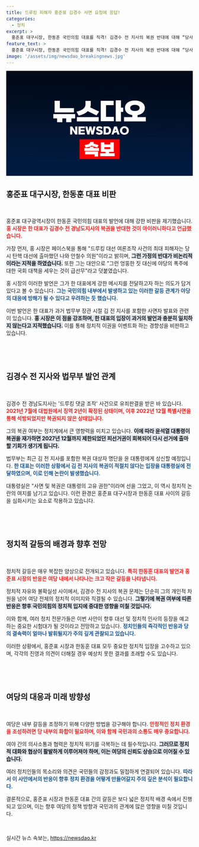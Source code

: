 ```yaml
---
title: 드루킹 피해자 홍준표 김경수 사면 요청에 응답!
categories:
  - 정치
excerpt: >
  홍준표 대구시장, 한동훈 국민의힘 대표를 직격! 김경수 전 지사의 복권 반대에 대해 “당사자가 사면해 줬던 인물”이라며 경고했다. 국회 대책보다 중요한 이치 없는 주장을 비판하며 파장이 예상된다. 클릭해서 자세히 알아보세요!
feature_text: >
  홍준표 대구시장, 한동훈 국민의힘 대표를 직격! 김경수 전 지사의 복권 반대에 대해 “당사자가 사면해 줬던 인물”이라며 경고했다. 국회 대책보다 중요한 이치 없는 주장을 비판하며 파장이 예상된다. 클릭해서 자세히 알아보세요!
image: '/assets/img/newsdao_breakingnews.jpg'
---
```


<p><img src="/assets/img/newsdao_breakingnews.jpg" alt="koreaapp 속보" /></p>

<h2 data-ke-size="size26">홍준표 대구시장, 한동훈 대표 비판</h2>

<p data-ke-size="size16">&nbsp;</p>

<p>홍준표 대구광역시장이 한동훈 국민의힘 대표의 발언에 대해 강한 비판을 제기했습니다. <b><span style="color: #ee2323;">홍 시장은 한 대표가 김경수 전 경남도지사의 복권을 반대한 것이 아이러니하다고 언급했습니다.</span></b> </p>

<p>가장 먼저, 홍 시장은 페이스북을 통해 "드루킹 대선 여론조작 사건의 최대 피해자는 당시 탄핵 대선에 출마했던 나와 안철수 의원"이라고 밝히며, <b><span style="background-color: #21538527;">그런 가정의 반대가 비논리적이라는 지적을 하였습니다.</span></b> 또한 그는 대안으로 "그런 엉뚱한 짓 대신에 야당의 폭주에 대한 국회 대책을 세우는 것이 급선무"라고 덧붙였습니다. </p>

<p>홍 시장의 이러한 발언은 그가 한 대표에게 강한 메시지를 전달하고자 하는 의도가 담겨있다고 볼 수 있습니다. <b><span style="color: #1a5490;">그는 국민의힘 내부에서 발생하고 있는 이러한 갈등 관계가 야당의 대응에 방해가 될 수 있다고 우려하는 듯 했습니다.</span></b> </p>

<p>이번 발언은 한 대표가 과거 법무부 장관 시절 김 전 지사를 포함한 사면자 발표와 관련이 있습니다. <b><span style="background-color: #21538527;">홍 시장은 이 점을 강조하며, 한 대표의 입장이 과거의 발언과 충분히 일치하지 않는다고 지적했습니다.</span></b> 이를 통해 정치적 이권을 이벤트화 하는 경향성을 비판하고 있습니다. </p>

<p data-ke-size="size16">&nbsp;</p>

<p data-ke-size="size16">&nbsp;</p>

<h2 data-ke-size="size26">김경수 전 지사와 법무부 발언 관계</h2>

<p data-ke-size="size16">&nbsp;</p>

<p>김경수 전 경남도지사는 '드루킹 댓글 조작' 사건으로 유죄판결을 받은 바 있습니다. <b><span style="color: #ee2323;">2021년 7월에 대법원에서 징역 2년이 확정된 상태이며, 이후 2022년 12월 특별사면을 통해 석방되었지만 복권되지 않은 상태입니다.</span></b></p>

<p>그의 복권 여부는 정치계에서 큰 영향력을 미치고 있습니다. <b><span style="background-color: #21538527;">이에 따라 윤석열 대통령이 복권을 재가하면 2027년 12월까지 제한되었던 피선거권이 회복되어 다시 선거에 출마할 기회가 생기게 됩니다.</span></b> </p>

<p>법무부는 최근 김 전 지사를 포함한 복권 대상자 명단을 윤 대통령에게 상신할 예정입니다. <b><span style="color: #1a5490;">한 대표는 이러한 상황에서 김 전 지사의 복권이 적절치 않다는 입장을 대통령실에 전달하였으며, 이로 인해 논란이 발생했습니다.</span></b> </p>

<p>대통령실은 "사면 및 복권은 대통령의 고유 권한"이라며 선을 그었고, 이 역시 정치적 논란의 여지를 남기고 있습니다. 이런 환경은 홍준표 대구시장과 한동훈 대표 사이의 갈등을 심화시키는 요소로 작용하고 있습니다. </p>

<p data-ke-size="size16">&nbsp;</p>

<p data-ke-size="size16">&nbsp;</p>

<h2 data-ke-size="size26">정치적 갈등의 배경과 향후 전망</h2>

<p data-ke-size="size16">&nbsp;</p>

<p>정치적 갈등은 매우 복잡한 양상으로 전개되고 있습니다. <b><span style="color: #ee2323;">특히 한동훈 대표의 발언과 홍준표 시장의 반응은 여당 내에서 나타나는 크고 작은 갈등을 나타냅니다.</span></b> </p>

<p>정치적 자유와 불확실성 사이에서, 김경수 전 지사의 복권 문제는 단순히 그의 개인적 차원을 넘어 여당 전체의 정치적 이미지와 직결될 수 있습니다. <b><span style="background-color: #21538527;">그렇기에 복권 여부에 따른 반응은 향후 국민의힘의 정치적 입지에 중대한 영향을 미칠 것입니다.</span></b> </p>

<p>이와 함께, 여러 정치 전문가들은 이번 사안이 향후 대선 및 정치적 인사의 등장을 예고하는 중요한 시험대가 될 것이라고 전망하고 있습니다. <b><span style="color: #1a5490;">정치인들의 즉각적인 반응과 당의 결속력이 얼마나 발휘될지가 주의 깊게 관찰되고 있습니다.</span></b> </p>

<p>이러한 상황에서, 홍준표 시장과 한동훈 대표 모두 중요한 정치적 입장을 고수하고 있으며, 각각의 진영과 의견이 더해질 경우 예상치 못한 결과를 초래할 수도 있습니다. </p>

<p data-ke-size="size16">&nbsp;</p>

<p data-ke-size="size16">&nbsp;</p>

<h2 data-ke-size="size26">여당의 대응과 미래 방향성</h2>

<p data-ke-size="size16">&nbsp;</p>

<p>여당은 내부 갈등을 조정하기 위해 다양한 방법을 강구해야 합니다. <b><span style="color: #ee2323;">안정적인 정치 환경을 조성하려면 당 내부의 화합이 필요하며, 이와 함께 국민과의 소통도 매우 중요합니다.</span></b> </p>

<p>여야 간의 의사소통과 협력은 정치적 위기를 극복하는 데 필수적입니다. <b><span style="background-color: #21538527;">그러므로 정치적 대화와 협상이 활발하게 이루어져야 하며, 이는 여당의 신뢰도 상승으로 이어질 수 있습니다.</span></b> </p>

<p>여러 정치인들의 목소리와 의견은 국민들의 감정과도 밀접하게 연결되어 있습니다. <b><span style="color: #1a5490;">따라서 이 사안에서의 반응이 향후 정치 환경을 어떻게 만들어갈지 주의 깊은 분석이 필요합니다.</span></b> </p>

<p>결론적으로, 홍준표 시장과 한동훈 대표 간의 갈등은 보다 넓은 정치적 배경 속에서 진행되고 있으며, 이는 향후 여당의 정책 방향과 국민과의 관계에 많은 영향을 미칠 것입니다. </p>

<p data-ke-size="size16">&nbsp;</p>
실시간 뉴스 속보는, <a href="https://newsdao.kr" rel="dofollow">https://newsdao.kr</a>


